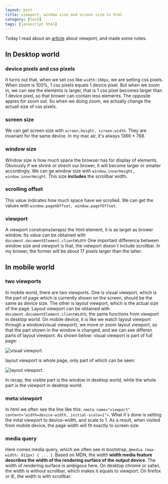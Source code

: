 ```yaml
---
layout: post
title: viewport, window size and screen size in html
category: [tech]
tags: [javascript html]
---
```

Today I read about an [article](http://www.quirksmode.org/mobile/viewports.html) about viewport, and made some notes.
<!--more-->

## In Desktop world
### device pixels and css pixels
It turns out that, when we set css like ```width:100px```, we are setting css pixels. When zoom is 100%, 1 css pixels equals 1 device pixel. But when we zoom in, we can see the elements is larger, that is 1 css pixel becomes larger than 1 device pixel, so that brower can contain less elements. The opposite appies for zoom out. So when we doing zoom, we actually change the actuall size of css pixels.

### screen size
We can get screen size with ```screen.height, screen.width```. They are invariant for the same device. In my mac air, it's always 1366 * 768.

### window size
Window size is how much space the browser has for display of elements. Obviously if we shrink or strech our brower, it will become larger or smaller accordingly. We can ge window size with ```window.innerHeight, window.innerHeight```. This size **includes** the scrollbar width.

### scrolling offset
This value indicates how much space have we scrolled. We can get the values with ```window.pageXOffset, window.pageYOffset```.

### viewport
A viewport constrains(wraps) the html element, it is as larget as brower window.
Its value can be obtained with ```document.documentElement.clientWidth```
One important difference between window size and viewport is that, the viewport *doesn`t* include scrollbar. In my brower, the former will be about 17 pixels larger than the latter. 

## In mobile world
### two viewports
In mobile world, there are two viewports. One is visual viewport, which is the part of page which is currently shown on the screen, should be the same as device size. The other is layout viewport, which is the actual size of the page. Layout viewport can be obtained with ```document.documentElement.clientWidth```, the same functions from viewport in desktop world. On mobile device, it is like we watch layout viewport through a window(visual viewport),
we move or zoom layout viewport, so that the part shown in the window is changed, and we can see differen parts of layout viewport. As shown below:
visual viewport is part of full page:

![visual viewport](/2015-06-23-visualviewport.jpg).

layout viewport is whole page, only part of which can be seen:

![layout viewport](/2015-06-23-layoutview.jpg).

In recap, the visible part is the window in desktop world, while the whole part is the viewport in desktop world.

### meta:viewport
In html we often see the line like this: ```<meta name="viewport" content="width=device-width, initial-scale=1">```. What it`s done is setting the inital viewport to device-width, and scale to 1. As a result, when visited from mobile device, the page width will fit exactly to screen size.

### media query
Here comes media query, which we often see in bootstrap, ```@media (max-width: 911px) { ... }```. Based on MDN, the width **width media feature describes the width of the rendering surface of the output device**. The width of rendering surface is ambigous here. On desktop chrome or safari, the width is without scrollbar, which makes it equals to viewport. On firefox or IE, the width is with scrollbar.
